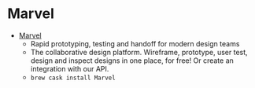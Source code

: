 # Marvel
- [Marvel](https://marvelapp.com/)
  -  Rapid prototyping, testing and handoff for modern design teams
  - The collaborative design platform. Wireframe, prototype, user test, design and inspect designs in one place, for free! Or create an integration with our API.
  - `brew cask install Marvel`

